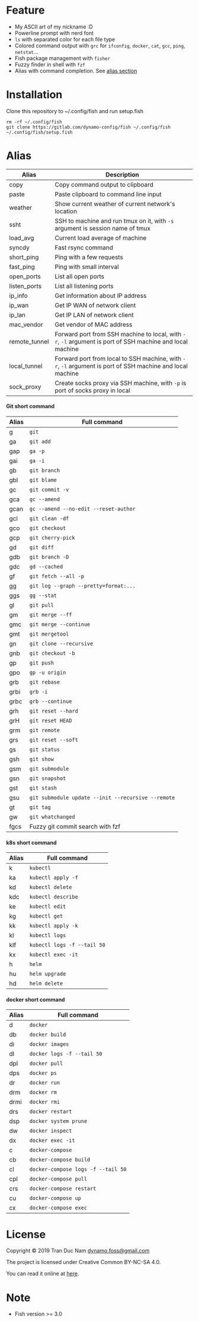 Feature
========
- My ASCII art of my nickname :D
- Powerline prompt with nerd font
- `ls` with separated color for each file type
- Colored command output with `grc` for `ifconfig`, `docker`, `cat`, `gcc`, `ping`, `netstat`...
- Fish package management with `fisher`
- Fuzzy finder in shell with `fzf`
- Alias with command completion. See [alias section](#alias)

Installation
=============

Clone this repository to ~/.config/fish and run setup.fish
```
rm -rf ~/.config/fish
git clone https://gitlab.com/dynamo-config/fish ~/.config/fish
~/.config/fish/setup.fish
```

Alias
======
| Alias | Description |
|-------|-------------|
| copy | Copy command output to clipboard |
| paste | Paste clipboard to command line input |
| weather | Show current weather of current network's location |
| ssht | SSH to machine and run tmux on it, with `-s` argument is session name of tmux |
| load_avg | Current load average of machine |
| syncdy | Fast rsync command |
| short_ping | Ping with a few requests |
| fast_ping | Ping with small interval |
| open_ports | List all open ports |
| listen_ports | List all listening ports |
| ip_info | Get information about IP address |
| ip_wan | Get IP WAN of network client |
| ip_lan | Get IP LAN of network client |
| mac_vendor | Get vendor of MAC address |
| remote_tunnel | Forward port from SSH machine to local, with `-r`, `-l` argument is port of SSH machine and local machine |
| local_tunnel | Forward port from local to SSH machine, with `-r`, `-l` argument is port of SSH machine and local machine |
| sock_proxy | Create socks proxy via SSH machine, with `-p` is port of socks proxy in local |

#### Git short command
| Alias | Full command |
|-------|--------------|
|g|`git`|
|ga|`git add`|
|gap|`ga -p`|
|gai|`ga -i`|
|gb|`git branch`|
|gbl|`git blame`|
|gc|`git commit -v`|
|gca|`gc --amend`|
|gcan|`gc --amend --no-edit --reset-author`|
|gcl|`git clean -df`|
|gco|`git checkout`|
|gcp|`git cherry-pick`|
|gd|`git diff`|
|gdb|`git branch -D`|
|gdc|`gd --cached`|
|gf|`git fetch --all -p`|
|gg|`git log --graph --pretty=format:...`|
|ggs|`gg --stat`|
|gl|`git pull`|
|gm|`git merge --ff`|
|gmc|`git merge --continue`|
|gmt|`git mergetool`|
|gn|`git clone --recursive`|
|gnb|`git checkout -b`|
|gp|`git push`|
|gpo|`gp -u origin`|
|grb|`git rebase`|
|grbi|`grb -i`|
|grbc|`grb --continue`|
|grh|`git reset --hard`|
|grH|`git reset HEAD`|
|grm|`git remote`|
|grs|`git reset --soft`|
|gs|`git status`|
|gsh|`git show`|
|gsm|`git submodule`|
|gsn|`git snapshot`|
|gst|`git stash`|
|gsu|`git submodule update --init --recursive --remote`|
|gt|`git tag`|
|gw|`git whatchanged`|
|fgcs|Fuzzy git commit search with fzf|

#### k8s short command
| Alias | Full command |
|-------|--------------|
|k|`kubectl`|
|ka|`kubectl apply -f`|
|kd|`kubectl delete`|
|kdc|`kubectl describe`|
|ke|`kubectl edit`|
|kg|`kubectl get`|
|kk|`kubectl apply -k`|
|kl|`kubectl logs`|
|klf|`kubectl logs -f --tail 50`|
|kx|`kubectl exec -it`|
|h|`helm`|
|hu|`helm upgrade`|
|hd|`helm delete`|

#### docker short command
| Alias | Full command |
|-------|--------------|
|d|`docker`|
|db|`docker build`|
|di|`docker images`|
|dl|`docker logs -f --tail 50`|
|dpl|`docker pull`|
|dps|`docker ps`|
|dr|`docker run`|
|drm|`docker rm`|
|drmi|`docker rmi`|
|drs|`docker restart`|
|dsp|`docker system prune`|
|dw|`docker inspect`|
|dx|`docker exec -it`|
|c|`docker-compose`|
|cb|`docker-compose build`|
|cl|`docker-compose logs -f --tail 50`|
|cpl|`docker-compose pull`|
|crs|`docker-compose restart`|
|cu|`docker-compose up`|
|cx|`docker-compose exec`|

License
========

Copyright © 2019 Tran Duc Nam <dynamo.foss@gmail.com>

The project is licensed under Creative Common BY-NC-SA 4.0.

You can read it online at [here](http://creativecommons.org/licenses/by-nc-sa/4.0/).

Note
=====
- Fish version >= 3.0
